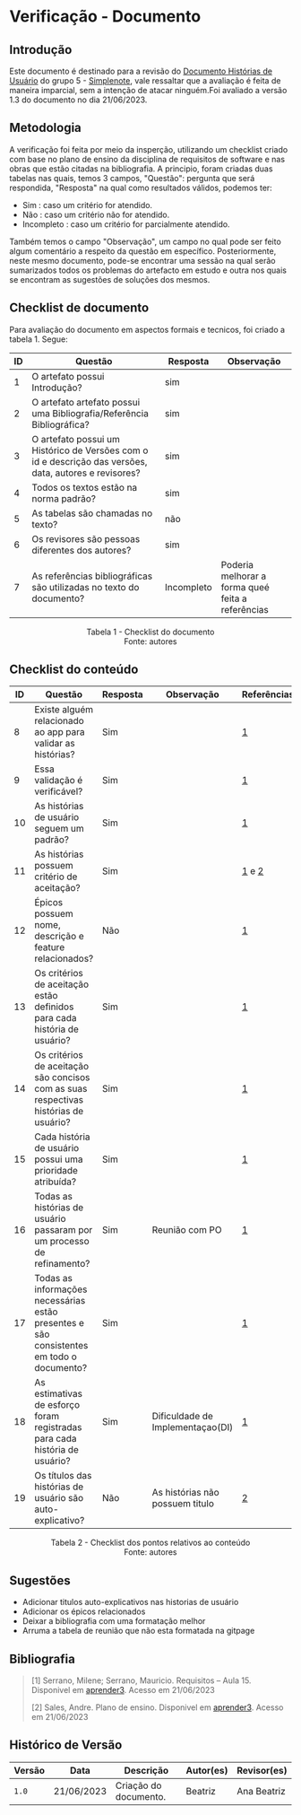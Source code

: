 # Verificação - Documento

## Introdução

Este documento é destinado para a revisão do [Documento Histórias de Usuário](https://requisitos-de-software.github.io/2023.1-Simplenote/modelagem/agil/User_story/) do grupo 5 - [Simplenote](https://github.com/Requisitos-de-Software/2023.1-Simplenote), vale ressaltar que 
a avaliação é feita de maneira imparcial, sem a intenção de atacar ninguém.Foi avaliado a versão 1.3 do documento no dia 21/06/2023.

## Metodologia

A verificação foi feita por meio da insperção, utilizando um checklist criado com base no plano de ensino da disciplina de requisitos de software e nas obras que estão citadas na bibliografia. A principio, foram criadas duas tabelas nas quais, temos 3 campos, "Questão": pergunta que será respondida, "Resposta" na qual como resultados válidos, podemos ter:

- Sim : caso um critério for atendido.
- Não : caso um critério não for atendido.
- Incompleto : caso um critério for parcialmente atendido.

Também temos o campo "Observação", um campo no qual pode ser feito algum comentário a respeito da questão em específico. Posteriormente, neste mesmo documento, pode-se encontrar uma sessão na qual serão sumarizados todos os problemas do artefacto em estudo e outra nos quais se encontram as sugestões de soluções dos mesmos.

## Checklist de documento
Para avaliação do documento em aspectos formais e tecnicos, foi criado a tabela 1. Segue:

|ID|Questão|Resposta|Observação|
|--|-------|--------|----------|
|1|O artefato possui Introdução?                                                                                |   sim     |          |
|2|O artefato artefato possui uma Bibliografia/Referência Bibliográfica?                                        |   sim     |          |
|3|O artefato possui um Histórico de Versões com o id e descrição das versões, data, autores e revisores?       |   sim     |          |
|4|Todos os textos estão na norma padrão?                                                                       |   sim     |          |
|5|As tabelas são chamadas no texto?                                                                            |   não     |          |
|6|Os revisores são pessoas diferentes dos autores?                                                             |   sim     |          |
|7|As referências bibliográficas são utilizadas no texto do documento?                                          | Incompleto| Poderia melhorar a forma queé feita a referências  |

<p align="center"> Tabela 1 - Checklist do documento <br> Fonte: autores </p>

## Checklist do conteúdo

| ID  | Questão | Resposta | Observação | Referências |
| --- | ------- | -------- | ---------- |     -       |
|8|Existe alguém relacionado ao app para validar as histórias?                               |Sim|                                   | [1](#ancora1)  | 
|9|Essa validação é verificável?                                                             |Sim|                                   | [1](#ancora1)  |
|10|As histórias de usuário seguem um padrão?                                                |Sim|                                   | [1](#ancora1)  |
|11|As histórias possuem critério de aceitação?                                              |Sim|                                   | [1](#ancora1) e [2](#ancora2)   |
|12|Épicos possuem nome, descrição e feature relacionados?                                   |Não|                                   | [1](#ancora1)  |
|13|Os critérios de aceitação estão definidos para cada história de usuário?                 |Sim|                                   | [1](#ancora1)  |
|14|Os critérios de aceitação são concisos com as suas respectivas histórias de usuário?     |Sim|                                   | [1](#ancora1)  |
|15|Cada história de usuário possui uma prioridade atribuída?                                |Sim|                                   | [1](#ancora1)  |
|16|Todas as histórias de usuário passaram por um processo de refinamento?                   |Sim|Reunião com PO                     | [1](#ancora1)  |
|17|Todas as informações necessárias estão presentes e são consistentes em todo o documento? |Sim|                                   | [1](#ancora1)  |
|18|As estimativas de esforço foram registradas para cada história de usuário?               |Sim|Dificuldade de Implementaçao(DI)   | [1](#ancora1)  |
|19|Os títulos das histórias de usuário são auto-explicativo?                                |Não|As histórias não possuem titulo    | [2](#ancora2)  |

<p align="center"> Tabela 2 - Checklist dos pontos relativos ao conteúdo <br> Fonte: autores </p>

## Sugestões

- Adicionar titulos auto-explicativos nas historias de usuário
- Adicionar os épicos relacionados
- Deixar a bibliografia com uma formatação melhor
- Arruma a tabela de reunião que não esta formatada na gitpage

## Bibliografia

> [1] Serrano, Milene; Serrano, Mauricio. Requisitos – Aula 15. Disponivel em [aprender3](https://aprender3.unb.br/pluginfile.php/2523115/mod_resource/content/1/Requisitos%20-%20Aula%2015a.pdf). Acesso em 21/06/2023
> 
> [2] Sales, Andre. Plano de ensino. Disponivel em [aprender3](https://aprender3.unb.br/pluginfile.php/2523005/mod_resource/content/28/Plano_de_Ensino%20RE%20202301%20Turma%202.pdf). Acesso em 21/06/2023


## Histórico de Versão

| Versão | Data       | Descrição             | Autor(es) | Revisor(es)        |
| ------ | ---------- | --------------------- | --------- | ------------------ |
| `1.0`  | 21/06/2023 | Criação do documento. | Beatriz   | Ana Beatriz            |
